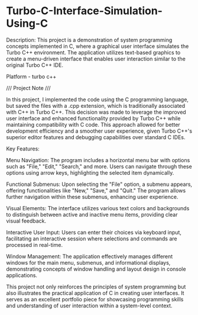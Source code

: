 # Turbo-C-Interface-Simulation-Using-C

Description:
This project is a demonstration of system programming concepts implemented in C, where a graphical user interface simulates the Turbo C++ environment. The application utilizes text-based graphics to create a menu-driven interface that enables user interaction similar to the original Turbo C++ IDE.

Platform - turbo c++

/// Project Note ///

In this project, I implemented the code using the C programming language, but saved the files with a .cpp extension, which is traditionally associated with C++ in Turbo C++. This decision was made to leverage the improved user interface and enhanced functionality provided by Turbo C++ while maintaining compatibility with C code. This approach allowed for better development efficiency and a smoother user experience, given Turbo C++'s superior editor features and debugging capabilities over standard C IDEs.


Key Features:

Menu Navigation: The program includes a horizontal menu bar with options such as "File," "Edit," "Search," and more. Users can navigate through these options using arrow keys, highlighting the selected item dynamically.

Functional Submenus: Upon selecting the "File" option, a submenu appears, offering functionalities like "New," "Save," and "Quit." The program allows further navigation within these submenus, enhancing user experience.

Visual Elements: The interface utilizes various text colors and backgrounds to distinguish between active and inactive menu items, providing clear visual feedback.

Interactive User Input: Users can enter their choices via keyboard input, facilitating an interactive session where selections and commands are processed in real-time.

Window Management: The application effectively manages different windows for the main menu, submenus, and informational displays, demonstrating concepts of window handling and layout design in console applications.

This project not only reinforces the principles of system programming but also illustrates the practical application of C in creating user interfaces. It serves as an excellent portfolio piece for showcasing programming skills and understanding of user interaction within a system-level context.
